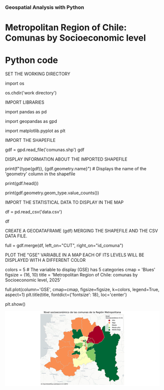 ### Geospatial Analysis with Python
# Metropolitan Region of Chile: Comunas by Socioeconomic level
# Python code

SET THE WORKING DIRECTORY

import os

os.chdir('work directory')

IMPORT LIBRARIES

import pandas as pd

import geopandas as gpd

import matplotlib.pyplot as plt

IMPORT THE SHAPEFILE

gdf = gpd.read_file('comunas.shp')
gdf

DISPLAY INFORMATION ABOUT THE IMPORTED SHAPEFILE

print(f"{type(gdf)}, {gdf.geometry.name}")   # Displays the name of the 'geometry' column in the shapefile 

print(gdf.head())

print(gdf.geometry.geom_type.value_counts())

IMPORT THE STATISTICAL DATA TO DISPLAY IN THE MAP

df = pd.read_csv('data.csv')

df

CREATE A GEODATAFRAME (gdf) MERGING THE SHAPEFILE AND THE CSV DATA FILE.

full = gdf.merge(df, left_on="CUT", right_on="id_comuna")

PLOT THE "GSE" VARIABLE IN A MAP
EACH OF ITS LEVELS WILL BE DISPLAYED WITH A DIFFERENT COLOR

colors = 5            # The variable to display (GSE) has 5 categories
cmap = 'Blues'
figsize = (16, 10)
title = 'Metropolitan Region of Chile: comunas by Socioeconomic level, 2025' 

full.plot(column='GSE', cmap=cmap, figsize=figsize, k=colors, legend=True, aspect=1)
plt.title(title, fontdict={'fontsize': 18}, loc='center')

plt.show()

![Mapa](docs/assets/images/Mapa_GSE_segun_comuna_RM.png)


